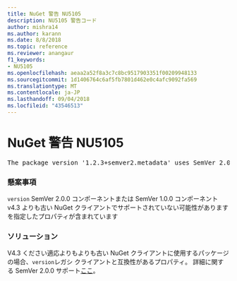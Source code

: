 ```yaml
---
title: NuGet 警告 NU5105
description: NU5105 警告コード
author: mishra14
ms.author: karann
ms.date: 8/8/2018
ms.topic: reference
ms.reviewer: anangaur
f1_keywords:
- NU5105
ms.openlocfilehash: aeaa2a52f8a3c7c8bc9517903351f00209948133
ms.sourcegitcommit: 1d1406764c6af5fb7801d462e0c4afc9092fa569
ms.translationtype: MT
ms.contentlocale: ja-JP
ms.lasthandoff: 09/04/2018
ms.locfileid: "43546513"
---
```

# <a name="nuget-warning-nu5105"></a>NuGet 警告 NU5105
<pre>The package version '1.2.3+semver2.metadata' uses SemVer 2.0.0 or components of SemVer 1.0.0 that are not supported on legacy clients. Change the package version to a SemVer 1.0.0 string. If the version contains a release label it must start with a letter. This message can be ignored if the package is not intended for older clients.</pre>

### <a name="issue"></a>懸案事項

`version` SemVer 2.0.0 コンポーネントまたは SemVer 1.0.0 コンポーネント v4.3 よりも古い NuGet クライアントでサポートされていない可能性がありますを指定したプロパティが含まれています


### <a name="solution"></a>ソリューション

V4.3 ください適応よりもよりも古い NuGet クライアントに使用するパッケージの場合、`version`レガシ クライアントと互換性があるプロパティ。 詳細に関する SemVer 2.0.0 サポート[ここ](https://github.com/NuGet/Home/wiki/SemVer-2.0.0-support)。

